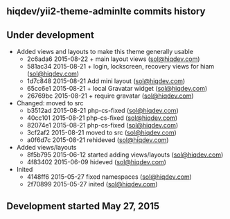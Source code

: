 hiqdev/yii2-theme-adminlte commits history
------------------------------------------

## Under development

- Added views and layouts to make this theme generally usable
    - 2c6ada6 2015-08-22 + main layout views (sol@hiqdev.com)
    - 581ac34 2015-08-21 + login, lockscreen, recovery views for hiam (sol@hiqdev.com)
    - 1d7c848 2015-08-21 Add mini layout (sol@hiqdev.com)
    - 65cc6e1 2015-08-21 + local Gravatar widget (sol@hiqdev.com)
    - 26769bc 2015-08-21 + require gravatar (sol@hiqdev.com)
- Changed: moved to src
    - b3512ad 2015-08-21 php-cs-fixed (sol@hiqdev.com)
    - 40cc101 2015-08-21 php-cs-fixed (sol@hiqdev.com)
    - 82074e1 2015-08-21 php-cs-fixed (sol@hiqdev.com)
    - 3cf2af2 2015-08-21 moved to src (sol@hiqdev.com)
    - a0f6d7c 2015-08-21 rehideved (sol@hiqdev.com)
- Added views/layouts
    - 8f5b795 2015-06-12 started adding views/layouts (sol@hiqdev.com)
    - 4f83402 2015-06-09 hideved (sol@hiqdev.com)
- Inited
    - 4148ff6 2015-05-27 fixed namespaces (sol@hiqdev.com)
    - 2f70899 2015-05-27 inited (sol@hiqdev.com)

## Development started May 27, 2015

